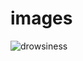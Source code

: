 # images
![drowsiness ](https://github.com/praneethk2401/images/assets/69918295/322e2bfb-ba20-4dfa-92b1-f424e17174d7)
